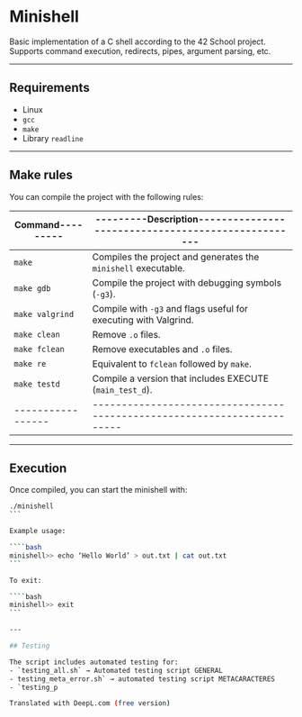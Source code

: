 # Minishell

Basic implementation of a C shell according to the 42 School project. Supports command execution, redirects, pipes, argument parsing, etc.

---

## Requirements

- Linux
- `gcc`
- `make`
- Library `readline`

---

## Make rules

You can compile the project with the following rules:

| Command---------|---------Description---------------------------------------------------|
|-----------------|-----------------------------------------------------------------------|
| `make`          | Compiles the project and generates the `minishell` executable.        |
| `make gdb`      | Compile the project with debugging symbols (`-g3`).                   |
| `make valgrind` | Compile with `-g3` and flags useful for executing with Valgrind.      |
| `make clean`    | Remove `.o` files.                                                    |
| `make fclean`   | Remove executables and `.o` files.                                    |
| `make re`       | Equivalent to `fclean` followed by `make`.                            |
| `make testd`    | Compile a version that includes EXECUTE (`main_test_d`).              |
|-----------------|-----------------------------------------------------------------------|

---

## Execution

Once compiled, you can start the minishell with:

````bash
./minishell
```

Example usage:

````bash
minishell>> echo ‘Hello World’ > out.txt | cat out.txt
```

To exit:

````bash
minishell>> exit
```

---

## Testing

The script includes automated testing for:
- `testing_all.sh` → Automated testing script GENERAL
- testing_meta_error.sh` → automated testing script METACARACTERES
- `testing_p

Translated with DeepL.com (free version)